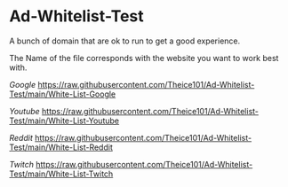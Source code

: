 # Ad-Whitelist-Test

A bunch of domain that are ok to run to get a good experience.

The Name of the file corresponds with the website you want to work best with.

*Google* https://raw.githubusercontent.com/Theice101/Ad-Whitelist-Test/main/White-List-Google

*Youtube* https://raw.githubusercontent.com/Theice101/Ad-Whitelist-Test/main/White-List-Youtube

*Reddit* https://raw.githubusercontent.com/Theice101/Ad-Whitelist-Test/main/White-List-Reddit

*Twitch* https://raw.githubusercontent.com/Theice101/Ad-Whitelist-Test/main/White-List-Twitch
